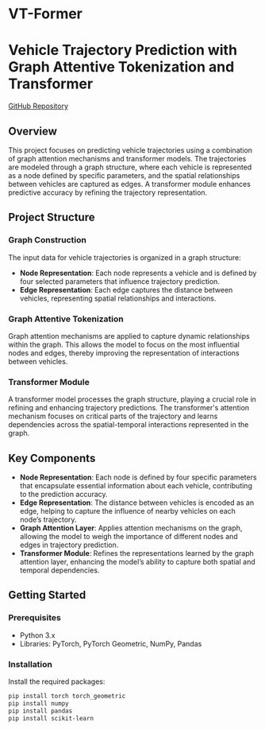 # VT-Former
# Vehicle Trajectory Prediction with Graph Attentive Tokenization and Transformer

[GitHub Repository](https://github.com/akanshamingwal/VT-Former.git)

## Overview
This project focuses on predicting vehicle trajectories using a combination of graph attention mechanisms and transformer models. The trajectories are modeled through a graph structure, where each vehicle is represented as a node defined by specific parameters, and the spatial relationships between vehicles are captured as edges. A transformer module enhances predictive accuracy by refining the trajectory representation.

## Project Structure

### Graph Construction
The input data for vehicle trajectories is organized in a graph structure:

- **Node Representation**: Each node represents a vehicle and is defined by four selected parameters that influence trajectory prediction.
- **Edge Representation**: Each edge captures the distance between vehicles, representing spatial relationships and interactions.

### Graph Attentive Tokenization
Graph attention mechanisms are applied to capture dynamic relationships within the graph. This allows the model to focus on the most influential nodes and edges, thereby improving the representation of interactions between vehicles.

### Transformer Module
A transformer model processes the graph structure, playing a crucial role in refining and enhancing trajectory predictions. The transformer's attention mechanism focuses on critical parts of the trajectory and learns dependencies across the spatial-temporal interactions represented in the graph.

## Key Components

- **Node Representation**: Each node is defined by four specific parameters that encapsulate essential information about each vehicle, contributing to the prediction accuracy.
- **Edge Representation**: The distance between vehicles is encoded as an edge, helping to capture the influence of nearby vehicles on each node’s trajectory.
- **Graph Attention Layer**: Applies attention mechanisms on the graph, allowing the model to weigh the importance of different nodes and edges in trajectory prediction.
- **Transformer Module**: Refines the representations learned by the graph attention layer, enhancing the model’s ability to capture both spatial and temporal dependencies.

## Getting Started

### Prerequisites
- Python 3.x
- Libraries: PyTorch, PyTorch Geometric, NumPy, Pandas

### Installation
Install the required packages:

```bash
pip install torch torch_geometric
pip install numpy
pip install pandas
pip install scikit-learn
